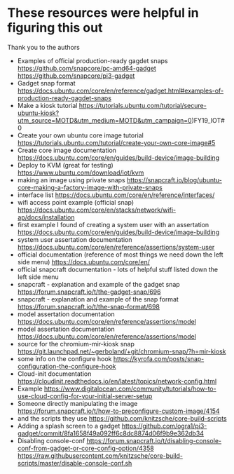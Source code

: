 # These resources were helpful in figuring this out

Thank you to the authors

* Examples of official production-ready gagdet snaps https://github.com/snapcore/pc-amd64-gadget https://github.com/snapcore/pi3-gadget
* Gadget snap format https://docs.ubuntu.com/core/en/reference/gadget.html#examples-of-production-ready-gagdet-snaps
* Make a kiosk tutorial https://tutorials.ubuntu.com/tutorial/secure-ubuntu-kiosk?utm_source=MOTD&utm_medium=MOTD&utm_campaign=0)FY19_IOT#0
* Create your own ubuntu core image tutorial https://tutorials.ubuntu.com/tutorial/create-your-own-core-image#5
* Create core image documentation https://docs.ubuntu.com/core/en/guides/build-device/image-building
* Deploy to KVM (great for testing) https://www.ubuntu.com/download/iot/kvm
* making an image using private snaps https://snapcraft.io/blog/ubuntu-core-making-a-factory-image-with-private-snaps
* interface list https://docs.ubuntu.com/core/en/reference/interfaces/
* wifi access point example (official snap) https://docs.ubuntu.com/core/en/stacks/network/wifi-ap/docs/installation
* first example I found of creating a system user with an assertation https://docs.ubuntu.com/core/en/guides/build-device/image-building
* system user assertation documentation https://docs.ubuntu.com/core/en/reference/assertions/system-user
* official documentation (reference of most things we need down the left side menu) https://docs.ubuntu.com/core/en/
* official snapcraft documentation - lots of helpful stuff listed down the left side menu
* snapcraft - explanation and example of the gadget snap https://forum.snapcraft.io/t/the-gadget-snap/696
* snapcraft - explanation and example of the snap format https://forum.snapcraft.io/t/the-snap-format/698
* model assertation documentation https://docs.ubuntu.com/core/en/reference/assertions/model
* model assertation documentation https://docs.ubuntu.com/core/en/reference/assertions/model
* source for the chromium-mir-kiosk snap https://git.launchpad.net/~gerboland/+git/chromium-snap/?h=mir-kiosk
* some info on the configure hook https://kyrofa.com/posts/snap-configuration-the-configure-hook
* Cloud-init documentation https://cloudinit.readthedocs.io/en/latest/topics/network-config.html
* Example  https://www.digitalocean.com/community/tutorials/how-to-use-cloud-config-for-your-initial-server-setup
* Someone directly manipulating the image https://forum.snapcraft.io/t/how-to-preconfigure-custom-image/4154
* and the scripts they use https://github.com/knitzsche/core-build-scripts
* Adding a splash screen to a gadget https://github.com/ogra1/pi3-gadget/commit/8fa1658f49a092ff6c8dc8874d06f9b9e362db34
* Disabling console-conf https://forum.snapcraft.io/t/disabling-console-conf-from-gadget-or-core-config-option/4358 https://raw.githubusercontent.com/knitzsche/core-build-scripts/master/disable-console-conf.sh


